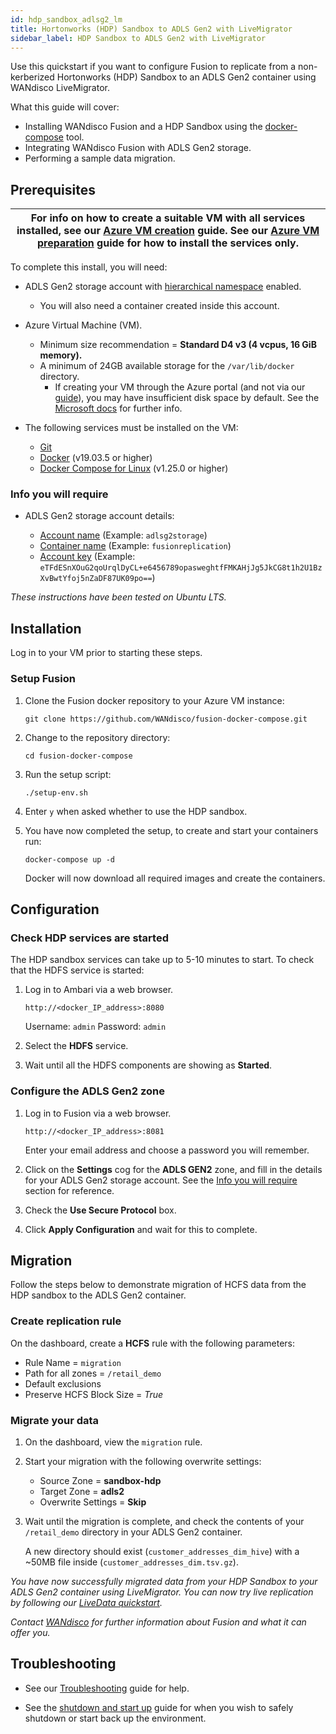 ```yaml
---
id: hdp_sandbox_adlsg2_lm
title: Hortonworks (HDP) Sandbox to ADLS Gen2 with LiveMigrator
sidebar_label: HDP Sandbox to ADLS Gen2 with LiveMigrator
---
```


Use this quickstart if you want to configure Fusion to replicate from a non-kerberized Hortonworks (HDP) Sandbox to an ADLS Gen2 container using WANdisco LiveMigrator.

What this guide will cover:

- Installing WANdisco Fusion and a HDP Sandbox using the [docker-compose](https://docs.docker.com/compose/) tool.
- Integrating WANdisco Fusion with ADLS Gen2 storage.
- Performing a sample data migration.

## Prerequisites

|For info on how to create a suitable VM with all services installed, see our [Azure VM creation](../preparation/azure_vm_creation.md) guide. See our [Azure VM preparation](../preparation/azure_vm_prep.md) guide for how to install the services only.|
|---|

To complete this install, you will need:

* ADLS Gen2 storage account with [hierarchical namespace](https://docs.microsoft.com/en-us/azure/storage/blobs/data-lake-storage-namespace) enabled.
  * You will also need a container created inside this account.
* Azure Virtual Machine (VM).
  * Minimum size recommendation = **Standard D4 v3 (4 vcpus, 16 GiB memory).**
  * A minimum of 24GB available storage for the `/var/lib/docker` directory.
    * If creating your VM through the Azure portal (and not via our [guide](../preparation/azure_vm_creation.md)), you may have insufficient disk space by default. See the [Microsoft docs](https://docs.microsoft.com/en-us/azure/virtual-machines/windows/expand-os-disk) for further info.

* The following services must be installed on the VM:  
  * [Git](https://git-scm.com/book/en/v2/Getting-Started-Installing-Git)
  * [Docker](https://docs.docker.com/install/) (v19.03.5 or higher)
  * [Docker Compose for Linux](https://docs.docker.com/compose/install/#install-compose) (v1.25.0 or higher)

### Info you will require

* ADLS Gen2 storage account details:

  * [Account name](https://docs.microsoft.com/en-us/azure/storage/common/storage-account-create?tabs=azure-portal#create-a-storage-account) (Example: `adlsg2storage`)
  * [Container name](https://docs.microsoft.com/en-us/azure/storage/blobs/storage-quickstart-blobs-portal#create-a-container) (Example: `fusionreplication`)
  * [Account key](https://docs.microsoft.com/en-us/azure/storage/common/storage-account-keys-manage#view-access-keys-and-connection-string) (Example: `eTFdESnXOuG2qoUrqlDyCL+e6456789opasweghtfFMKAHjJg5JkCG8t1h2U1BzXvBwtYfoj5nZaDF87UK09po==`)

_These instructions have been tested on Ubuntu LTS._

## Installation

Log in to your VM prior to starting these steps.

### Setup Fusion

1. Clone the Fusion docker repository to your Azure VM instance:

   `git clone https://github.com/WANdisco/fusion-docker-compose.git`

2. Change to the repository directory:

   `cd fusion-docker-compose`

3. Run the setup script:

   `./setup-env.sh`

4. Enter `y` when asked whether to use the HDP sandbox.

5. You have now completed the setup, to create and start your containers run:

   `docker-compose up -d`

   Docker will now download all required images and create the containers.

## Configuration

### Check HDP services are started

The HDP sandbox services can take up to 5-10 minutes to start. To check that the HDFS service is started:

1. Log in to Ambari via a web browser.

   `http://<docker_IP_address>:8080`

   Username: `admin`
   Password: `admin`

2. Select the **HDFS** service.

3. Wait until all the HDFS components are showing as **Started**.

### Configure the ADLS Gen2 zone

1. Log in to Fusion via a web browser.

   `http://<docker_IP_address>:8081`

   Enter your email address and choose a password you will remember.

2. Click on the **Settings** cog for the **ADLS GEN2** zone, and fill in the details for your ADLS Gen2 storage account. See the [Info you will require](#info-you-will-require) section for reference.

3. Check the **Use Secure Protocol** box.

4. Click **Apply Configuration** and wait for this to complete.

## Migration

Follow the steps below to demonstrate migration of HCFS data from the HDP sandbox to the ADLS Gen2 container.

### Create replication rule

On the dashboard, create a **HCFS** rule with the following parameters:

* Rule Name = `migration`
* Path for all zones = `/retail_demo`
* Default exclusions
* Preserve HCFS Block Size = *True*

### Migrate your data

1. On the dashboard, view the `migration` rule.

2. Start your migration with the following overwrite settings:

   * Source Zone = **sandbox-hdp**
   * Target Zone = **adls2**
   * Overwrite Settings = **Skip**

3. Wait until the migration is complete, and check the contents of your `/retail_demo` directory in your ADLS Gen2 container.

   A new directory should exist (`customer_addresses_dim_hive`) with a ~50MB file inside (`customer_addresses_dim.tsv.gz`).

_You have now successfully migrated data from your HDP Sandbox to your ADLS Gen2 container using LiveMigrator. You can now try live replication by following our [LiveData quickstart](./hdp_sandbox-adlsg2_ld.md#replication)._

_Contact [WANdisco](https://wandisco.com/contact) for further information about Fusion and what it can offer you._

## Troubleshooting

* See our [Troubleshooting](../troubleshooting/hdp_sandbox_lan_troubleshooting.md) guide for help.

* See the [shutdown and start up](../operation/hdp_sandbox_fusion_stop_start.md) guide for when you wish to safely shutdown or start back up the environment.

